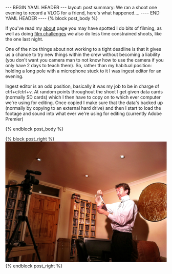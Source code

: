 --- BEGIN YAML HEADER ---
layout: post
summary: We ran a shoot one evening to record a VLOG for a friend, here's what happened....
---- END YAML HEADER ----
{% block post_body %}

If you've read my [about](/about_me.html "about me") page you may have spotted I do bits of filming, as well as doing [film challenges](/posts/2013-03-09-48_hr_film_challenge_practice.html "a 48hr practice Challenge") we also do less time constrained shoots, like the one last night. 

One of the nice things about not working to a tight deadline is that it gives us a chance to try new things within the crew without becoming a liability (you don't want you camera man to not know how to use the camera if you only have 2 days to teach them). So, rather than my habitual position: holding a long pole with a microphone stuck to it I was ingest editor for an evening. 

Ingest editor is an odd position, basically it was my job to be in charge of ctrl+c/ctrl+v. At random points throughout the shoot I get given data cards (normally SD cards) which I then have to copy on to which ever computer we're using for editing. Once copied I make sure that the data's backed up (normally by copying to an external hard drive) and then I start to load the footage and sound into what ever we're using for editing (currently Adobe Premier)

{% endblock post_body %}

{% block post_right %}
![Magic, as performed by Joe](../images/joes_vlog/magic_full.jpg "Magic")
{% endblock post_right %}
